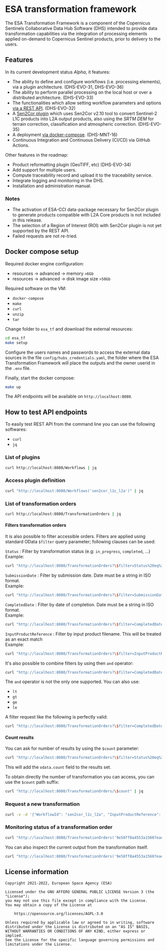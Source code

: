 # ESA transformation framework

The ESA Transformation Framework is a component of the
Copernicus Sentinels Collaborative Data Hub Software (DHS) intended to provide
data transformation capabilities via the integration of processing elements
applied on-demand to Copernicus Sentinel products, prior to delivery to the users.

## Features

In its current development status *Alpha*, it features:

- The ability to define and configure workflows
  (i.e. processing elements), via a plugin architecture. (DHS-EVO-31, DHS-EVO-36)
- The ability to perform parallel processing on the local host
  or over a distributed architecture. (DHS-EVO-33)
- The functionalities which allow setting workflow parameters and options
  [via a REST API](#How-to-test-API-endpoints). (DHS-EVO-32)
- A [Sen2Cor plugin](https://step.esa.int/main/snap-supported-plugins/sen2cor/)
  which uses Sen2Cor v2.10 tool to convert Sentinel-2 L1C products into L2A output products,
  also using the *SRTM DEM* for terrain correction, classification and atmospheric correction. (DHS-EVO-35)
- A deployment [via docker-compose](#Docker-compose-startup). (DHS-MNT-16)
- Continuous Integration and Continuous Delivery (CI/CD) via GitHub Actions.

Other features in the roadmap:

- Product reformatting plugin (GeoTIFF, etc) (DHS-EVO-34)
- Add support for multiple users.
- Compute traceability record and upload it to the traceability service.
- Integrate logging and monitoring in the DHS.
- Installation and administration manual.

### Notes

- The activation of ESA-CCI data-package necessary for Sen2Cor plugin
  to generate products compatible with L2A Core products is not included in this release.
- The selection of a Region of Interest (ROI)
  with Sen2Cor plugin is not yet supported by the REST API.
- Failed requests are not re-tried.

## Docker compose setup

Required docker engine configuration:

- resources -> advanced -> memory `>6Gb`
- resources -> advanced -> disk image size `>50Gb`

Required software on the VM:

- `docker-compose`
- `make`
- `curl`
- `unzip`
- `tar`

Change folder to `esa_tf` and download the external resources:

```bash
cd esa_tf
make setup
```

Configure the users names and passwords to access the external data sources in the file
`config/hubs_credentials.yaml`, the folder where the ESA Transformation Framework
will place the outputs and the owner userid in the `.env` file.

Finally, start the docker compose:

```bash
make up
```

The API endpoints will be available on `http://localhost:8080`.

## How to test API endpoints

To easily test REST API from the command line you can use the following softwares:

- `curl`
- `jq`

### List of plugins

```bash
curl http://localhost:8080/Workflows | jq
```

### Access plugin definition

```bash
curl "http://localhost:8080/Workflows('sen2cor_l1c_l2a')" | jq
```

### List of transformation orders

```bash
curl http://localhost:8080/TransformationOrders | jq
```

#### Filters transformation orders

It is also possible to filter accessible orders.
Filters are applied using standard OData `$filter` query parameter; following clauses can be used:

`Status`
: Filter by transformation status (e.g: `in_progress`, `completed`, …)  
  Example:

  ```bash
  curl "http://localhost:8080/TransformationOrders?\$filter=Status%20eq%20'completed'" | jq
  ```
  
`SubmissionDate`
: Filter by submission date. Date must be a string in ISO format.  
  Example:

  ```bash
  curl "http://localhost:8080/TransformationOrders?\$filter=SubmissionDate%20eq%20'2022-01-25T08:53:47.961866'" | jq
  ```

`CompletedDate`
: Filter by date of completion. Date must be a string in ISO format.  
  Example:

  ```bash
  curl "http://localhost:8080/TransformationOrders?\$filter=CompletedDate%20eq%20'2022-01-25T09:07:51.908863'" | jq
  ```

`InputProductReference`
: Filter by input product filename. This will be treated as an exact match  
  Example:

  ```bash
  curl "http://localhost:8080/TransformationOrders?\$filter=InputProductReference%20eq%20'S2A_MSIL1C_20211022T062221_N0301_R048_T39GWH_20211022T064132.zip'" | jq
  ```

It's also possible to combine filters by using then `and` operator:

```bash
curl "http://localhost:8080/TransformationOrders?\$filter=CompletedDate%20eq%20'2022-01-25T09:07:51.908863'%20and%20InputProductReference%20eq%20'S2A_MSIL1C_20211022T062221_N0301_R048_T39GWH_20211022T064132.zip'" | jq
```

The `and` operator is not the only one supported.
You can also use:

- `lt`
- `gt`
- `ge`
- `le`

A filter request like the following is perfectly valid:

```bash
curl "http://localhost:8080/TransformationOrders?\$filter=CompletedDate%20ge%20'2022-01-01'%20and%20CompletedDate%20lt%20'2022-02-01'" | jq
```

#### Count results

You can ask for number of results by using the `$count` parameter:

```bash
curl "http://localhost:8080/TransformationOrders?\$filter=Status%20eq%20'completed'&\$count=true" | jq
```

This will add the `odata.count` field to the results set.

To obtain directly the number of transformation you can access, you can use the `$count` path suffix:

```bash
curl "http://localhost:8080/TransformationOrders/\$count" | jq
```

### Request a new transformation

```bash
curl -v -d '{"WorkflowId": "sen2cor_l1c_l2a", "InputProductReference": {"Reference": "S2A_MSIL1C_20211022T062221_N0301_R048_T39GWH_20211022T064132.zip", "DataSourceName": "scihub"}, "WorkflowOptions": {"Aerosol_Type": "MARITIME", "Mid_Latitude": "AUTO", "Ozone_Content": 0, "Cirrus_Correction": true, "DEM_Terrain_Correction": true}}' -H "Content-Type: application/json" http://localhost:8080/TransformationOrders | jq
```

### Monitoring status of a transformation order

```bash
curl "http://localhost:8080/TransformationOrders('9e58ff8a4553a15607eae4ce85736811')" | jq
```

You can also inspect the current output from the transformation itself.

```bash
curl "http://localhost:8080/TransformationOrders('9e58ff8a4553a15607eae4ce85736811')/Log/\$value"
```


## License information

```text
Copyright 2021-2022, European Space Agency (ESA)

Licensed under the GNU AFFERO GENERAL PUBLIC LICENSE Version 3 (the "License");
you may not use this file except in compliance with the License.
You may obtain a copy of the License at

    https://opensource.org/licenses/AGPL-3.0

Unless required by applicable law or agreed to in writing, software
distributed under the License is distributed on an "AS IS" BASIS,
WITHOUT WARRANTIES OR CONDITIONS OF ANY KIND, either express or implied.
See the License for the specific language governing permissions and
limitations under the License.
```
